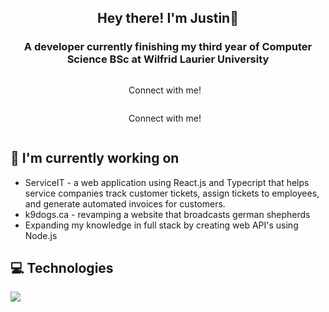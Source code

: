 <div align="center">
  <h2>Hey there! I'm Justin👋</h2>
</div>

<div id="header" align="center">
  <h3>A developer currently finishing my third year of Computer Science BSc at Wilfrid Laurier University</h3>
</div>
  
<div id="badges" style="display: flex; align-items: center; justify-content: center; flex-direction: column; width: 100%;">
  <p style="margin-right: 10px;">Connect with me!</p>
  <p style="margin-right: 10px;">Connect with me!</p>

</div>

## 🔭 I'm currently working on 
* ServiceIT - a web application using React.js and Typecript that helps service companies track customer tickets, assign tickets to employees, and generate automated invoices for customers.
* k9dogs.ca - revamping a website that broadcasts german shepherds
* Expanding my knowledge in full stack by creating web API's using Node.js

## 💻 Technologies 
<p align="left">
  <a href="https://skillicons.dev">
    <img src="https://skillicons.dev/icons?i=py,java,js,ts,git,react,nodejs,express,html,css,kotlin,swift,c,mysql,docker,firebase,vscode,github" />
  </a>
</p>

<!--
**jmedeiros11/jmedeiros11** is a ✨ _special_ ✨ repository because its `README.md` (this file) appears on your GitHub profile.

Here are some ideas to get you started:

- 🔭 I’m currently working on stuff
- 🌱 I’m currently learning ...
- 👯 I’m looking to collaborate on ...
- 🤔 I’m looking for help with ...
- 💬 Ask me about ...
- 📫 How to reach me: ...
- 😄 Pronouns: ...
- ⚡ Fun fact: ...
-->
